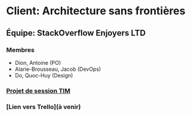 # Client: Architecture sans frontières
## Équipe: StackOverflow Enjoyers LTD
### Membres
- Dion, Antoine (PO)
- Alarie-Brousseau, Jacob (DevOps)
- Do, Quoc-Huy (Design)
### [Projet de session TIM](https://tim-montmorency.com/timdoc/582-518MO/projet/)
### [Lien vers Trello](à venir)
